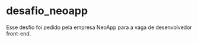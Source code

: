 # desafio_neoapp
 Esse desfio foi pedido pela empresa NeoApp para a vaga de desenvolvedor front-end. 
